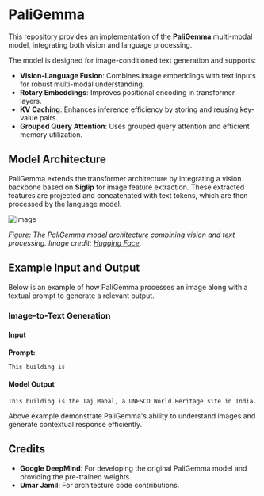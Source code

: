 # PaliGemma

This repository provides an implementation of the **PaliGemma** multi-modal model, integrating both vision and language processing.

The model is designed for image-conditioned text generation and supports:

- **Vision-Language Fusion**: Combines image embeddings with text inputs for robust multi-modal understanding.
- **Rotary Embeddings**: Improves positional encoding in transformer layers.
- **KV Caching**: Enhances inference efficiency by storing and reusing key-value pairs.
- **Grouped Query Attention**: Uses grouped query attention and efficient memory utilization.

## Model Architecture

PaliGemma extends the transformer architecture by integrating a vision backbone based on **Siglip** for image feature extraction. These extracted features are projected and concatenated with text tokens, which are then processed by the language model.

![image](https://github.com/user-attachments/assets/cc907773-c34f-49ce-80cc-3714679c3678)

*Figure: The PaliGemma model architecture combining vision and text processing. Image credit: [Hugging Face](https://huggingface.co/blog/paligemma).*

## Example Input and Output

Below is an example of how PaliGemma processes an image along with a textual prompt to generate a relevant output.

### Image-to-Text Generation

#### **Input**

**Prompt:**

```plaintext
This building is
```

#### **Model Output**

```plaintext
This building is the Taj Mahal, a UNESCO World Heritage site in India.
```

Above example demonstrate PaliGemma's ability to understand images and generate contextual response efficiently.

## Credits

- **Google DeepMind**: For developing the original PaliGemma model and providing the pre-trained weights.
- **Umar Jamil**: For architecture code contributions.
